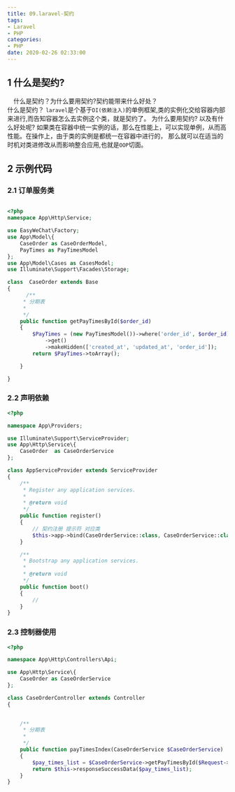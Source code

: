 ```yaml
---
title: 09.laravel-契约
tags:
- Laravel
- PHP
categories:
- PHP
date: 2020-02-26 02:33:00
---
```

## 1 什么是契约?
&emsp;什么是契约？为什么要用契约?契约能带来什么好处？  
什么是契约？ `laravel`是个基于`DI(依赖注入)`的单例框架,类的实例化交给容器内部来进行,而告知容器怎么去实例这个类，就是契约了。
为什么要用契约? 以及有什么好处呢? 如果类在容器中统一实例的话，那么在性能上，可以实现单例，从而高性能。在操作上，由于类的实例是都统一在容器中进行的， 
那么就可以在适当的时机对类进修改从而影响整合应用,也就是`OOP`切面。

<!--more-->

## 2 示例代码

### 2.1 订单服务类

``` php

<?php
namespace App\Http\Service;

use EasyWeChat\Factory;
use App\Model\{
    CaseOrder as CaseOrderModel,
    PayTimes as PayTimesModel
};
use App\Model\Cases as CasesModel;
use Illuminate\Support\Facades\Storage;

class  CaseOrder extends Base
{
	  /**
     * 分期表
     *
     */
    public function getPayTimesById($order_id)
    {
        $PayTimes = (new PayTimesModel())->where('order_id', $order_id)
            ->get()
            ->makeHidden(['created_at', 'updated_at', 'order_id']);
        return $PayTimes->toArray();

    }

}
```

### 2.2 声明依赖

``` php
<?php

namespace App\Providers;

use Illuminate\Support\ServiceProvider;
use App\Http\Service\{
    CaseOrder  as CaseOrderService
};

class AppServiceProvider extends ServiceProvider
{
    /**
     * Register any application services.
     *
     * @return void
     */
    public function register()
    {
        // 契约注册 提示符 对应类
        $this->app->bind(CaseOrderService::class, CaseOrderService::class);
    }

    /**
     * Bootstrap any application services.
     *
     * @return void
     */
    public function boot()
    {
        //
    }
}

```

### 2.3 控制器使用

``` php
<?php

namespace App\Http\Controllers\Api;

use App\Http\Service\{
    CaseOrder as CaseOrderService
};

class CaseOrderController extends Controller
{
    

    /**
     * 分期表
     *
     */
    public function payTimesIndex(CaseOrderService $CaseOrderService)
    {
        $pay_times_list = $CaseOrderService->getPayTimesById($Request->id);
        return $this->responseSuccessData($pay_times_list);
    }
}
```